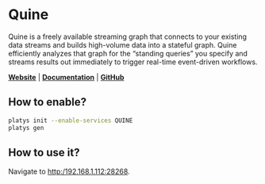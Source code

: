 # Quine

Quine is a freely available streaming graph that connects to your existing data streams and builds high-volume data into a stateful graph. Quine efficiently analyzes that graph for the “standing queries” you specify and streams results out immediately to trigger real-time event-driven workflows.

**[Website](https://quine.io/)** | **[Documentation](https://quine.io/docs/about-quine/what-is-quine)** | **[GitHub](https://github.com/thatdot/quine)**

## How to enable?

```bash
platys init --enable-services QUINE
platys gen
```

## How to use it?

Navigate to <http:/192.168.1.112:28268>.